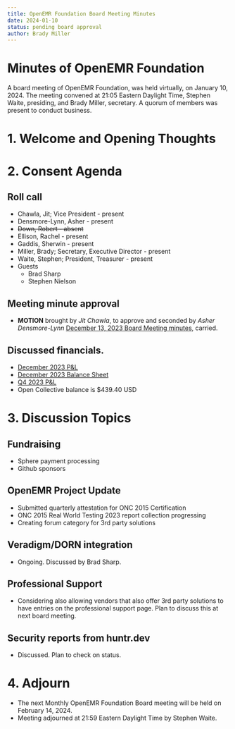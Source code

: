 ```yaml
---
title: OpenEMR Foundation Board Meeting Minutes
date: 2024-01-10
status: pending board approval
author: Brady Miller
---
```


# Minutes of OpenEMR Foundation

A board meeting of OpenEMR Foundation, was held virtually, on January 10, 2024. The meeting convened at 21:05 Eastern Daylight Time, Stephen Waite, presiding, and Brady Miller, secretary. A quorum of members was present to conduct business.

# 1. Welcome and Opening Thoughts

# 2. Consent Agenda
## Roll call
  - Chawla, Jit; Vice President - present
  - Densmore-Lynn, Asher - present
  - ~~Down, Robert - absent~~
  - Ellison, Rachel - present
  - Gaddis, Sherwin - present
  - Miller, Brady; Secretary, Executive Director - present
  - Waite, Stephen; President, Treasurer - present
  - Guests
    - Brad Sharp
    - Stephen Nielson
## Meeting minute approval
  - **MOTION** brought by _Jit Chawla_, to approve and seconded by _Asher Densmore-Lynn_ [December 13, 2023 Board Meeting minutes](https://github.com/openemr/foundation-minutes/blob/master/2023-12-13-Board.md), carried.

## Discussed financials.
  - [December 2023 P&L](https://community.open-emr.org/uploads/short-url/cMpT26i86xFpCmdkM7rKixIk7wZ.pdf)
  - [December 2023 Balance Sheet](https://community.open-emr.org/uploads/short-url/e8vitl7R48Aqom4a2Jz3HzmeCea.pdf)
  - [Q4 2023 P&L](https://community.open-emr.org/uploads/short-url/wbb3BIatOBYtjvSsAE7D7KZA6gl.pdf)
  - Open Collective balance is $439.40 USD

# 3. Discussion Topics

## Fundraising
  - Sphere payment processing
  - Github sponsors

## OpenEMR Project Update
  - Submitted quarterly attestation for ONC 2015 Certification
  - ONC 2015 Real World Testing 2023 report collection progressing
  - Creating forum category for 3rd party solutions

## Veradigm/DORN integration
  - Ongoing. Discussed by Brad Sharp.

## Professional Support
  - Considering also allowing vendors that also offer 3rd party solutions to have entries on the professional support page. Plan to discuss this at next board meeting.

## Security reports from huntr.dev
  - Discussed. Plan to check on status.

# 4. Adjourn
  - The next Monthly OpenEMR Foundation Board meeting will be held on February 14, 2024.
  - Meeting adjourned at 21:59 Eastern Daylight Time by Stephen Waite.
